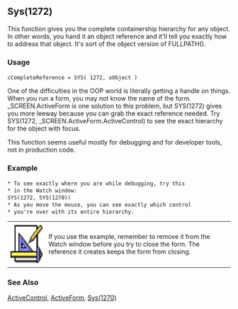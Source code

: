 ## Sys(1272)

This function gives you the complete containership hierarchy for any object. In other words, you hand it an object reference and it'll tell you exactly how to address that object. It's sort of the object version of FULLPATH().

### Usage

```foxpro
cCompleteReference = SYS( 1272, oObject )
```

One of the difficulties in the OOP world is literally getting a handle on things. When you run a form, you may not know the name of the form. _SCREEN.ActiveForm is one solution to this problem, but SYS(1272) gives you more leeway because you can grab the exact reference needed. Try SYS(1272, _SCREEN.ActiveForm.ActiveControl) to see the exact hierarchy for the object with focus.

This function seems useful mostly for debugging and for developer tools, not in production code.

### Example

```foxpro
* To see exactly where you are while debugging, try this
* in the Watch window:
SYS(1272, SYS(1270))
* As you move the mouse, you can see exactly which control
* you're over with its entire hierarchy.
```
<table>
<tr>
  <td width="17%" valign="top">
<img width="94" height="94" src="Design.gif">
  </td>
  <td width="83%">
  <p>If you use the example, remember to remove it from the Watch window before you try to close the form. The reference it creates keeps the form from closing.</p>
  </td>
 </tr>
</table>

### See Also

[ActiveControl](s4g572.md), [ActiveForm](s4g572.md), [Sys(1270)](s4g576.md)